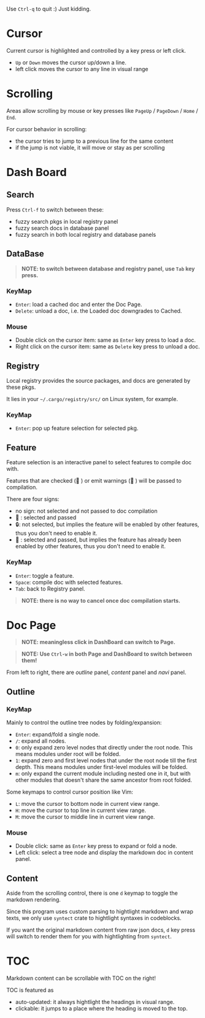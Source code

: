 Use `Ctrl-q` to quit :) Just kidding.

# Cursor

Current cursor is highlighted and controlled by a key press or left click.

* `Up` or `Down` moves the cursor up/down a line.
* left click moves the cursor to any line in visual range

# Scrolling

Areas allow scrolling by mouse or key presses like `PageUp` / `PageDown` / `Home` / `End`.

For cursor behavior in scrolling:
* the cursor tries to jump to a previous line for the same content
* if the jump is not viable, it will move or stay as per scrolling

# Dash Board

## Search

Press `Ctrl-f` to switch between these:
* fuzzy search pkgs in local registry panel
* fuzzy search docs in database panel
* fuzzy search in both local registry and database panels

## DataBase

> **NOTE: to switch between database and registry panel, use `Tab` key press.**

### KeyMap

* `Enter`: load a cached doc and enter the Doc Page.
* `Delete`: unload a doc, i.e. the Loaded doc downgrades to Cached.

### Mouse

* Double click on the cursor item: same as `Enter` key press to load a doc.
* Right click on the cursor item: same as `Delete` key press to unload a doc.

## Registry

Local registry provides the source packages, and docs are generated by these pkgs.

It lies in your `~/.cargo/registry/src/` on Linux system, for example.

### KeyMap

* `Enter`: pop up feature selection for selected pkg.

## Feature

Feature selection is an interactive panel to select features to compile doc with.

Features that are checked ( ) or emit warnings ( ) will be passed to compilation.

There are four signs:
* no sign: not selected and not passed to doc compilation
*  : selected and passed
* 🔒: not selected, but implies the feature will be enabled by other features,
      thus you don't need to enable it.
*  : selected and passed, but implies the feature has already been enabled by 
      other features, thus you don't need to enable it.

### KeyMap

* `Enter`: toggle a feature.
* `Space`: compile doc with selected features.
* `Tab`: back to Registry panel.

> **NOTE: there is no way to cancel once doc compilation starts.**

# Doc Page

> **NOTE: meaningless click in DashBoard can switch to Page.**

> **NOTE: Use `Ctrl-w` in both Page and DashBoard to switch between them!**

From left to right, there are *outline* panel, *content* panel and *navi* panel.

## Outline

### KeyMap

Mainly to control the outline tree nodes by folding/expansion:
* `Enter`: expand/fold a single node.
* `/`: expand all nodes.
* `0`: only expand zero level nodes that directly under the root node.
     This means modules under root will be folded.
* `1`: expand zero and first level nodes that under the root node till the first depth.
     This means modules under first-level modules will be folded.
* `m`: only expand the current module including nested one in it, but with other modules
     that doesn't share the same ancestor from root folded.

Some keymaps to control cursor position like Vim:
* `L`: move the cursor to bottom node in current view range.
* `H`: move the cursor to top line in current view range.
* `M`: move the cursor to middle line in current view range.

### Mouse

* Double click: same as `Enter` key press to expand or fold a node.
* Left click: select a tree node and display the markdown doc in content panel.

## Content 

Aside from the scrolling control, there is one `d` keymap to toggle the markdown rendering.

Since this program uses custom parsing to hightlight markdown and wrap texts, we only use
`syntect` crate to hightlight syntaxes in codeblocks.

If you want the original markdown content from raw json docs, `d` key press will switch
to render them for you with hightlighting from `syntect`.

# TOC

Markdown content can be scrollable with TOC on the right!

TOC is featured as
* auto-updated: it always hightlight the headings in visual range.
* clickable: it jumps to a place where the heading is moved to the top.

